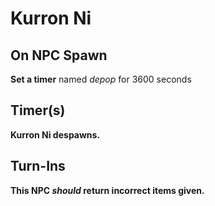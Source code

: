 # Kurron Ni

## On NPC Spawn

**Set a timer** named *depop* for 3600 seconds
## Timer(s)

**Kurron Ni despawns.**
## Turn-Ins



**This NPC *should* return incorrect items given.**

